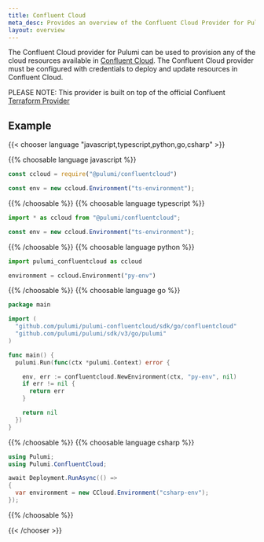```yaml
---
title: Confluent Cloud
meta_desc: Provides an overview of the Confluent Cloud Provider for Pulumi.
layout: overview
---
```


The Confluent Cloud provider for Pulumi can be used to provision any of the cloud resources available in [Confluent Cloud](https://confluent.cloud/).
The Confluent Cloud provider must be configured with credentials to deploy and update resources in Confluent Cloud.

PLEASE NOTE: This provider is built on top of the official Confluent [Terraform Provider](https://github.com/confluentinc/terraform-provider-confluent)

## Example

{{< chooser language "javascript,typescript,python,go,csharp" >}}

{{% choosable language javascript %}}

```javascript
const ccloud = require("@pulumi/confluentcloud")

const env = new ccloud.Environment("ts-environment");
```

{{% /choosable %}}
{{% choosable language typescript %}}

```typescript
import * as ccloud from "@pulumi/confluentcloud";

const env = new ccloud.Environment("ts-environment");
```

{{% /choosable %}}
{{% choosable language python %}}

```python
import pulumi_confluentcloud as ccloud

environment = ccloud.Environment("py-env")
```

{{% /choosable %}}
{{% choosable language go %}}

```go
package main

import (
  "github.com/pulumi/pulumi-confluentcloud/sdk/go/confluentcloud"
  "github.com/pulumi/pulumi/sdk/v3/go/pulumi"
)

func main() {
  pulumi.Run(func(ctx *pulumi.Context) error {

    env, err := confluentcloud.NewEnvironment(ctx, "py-env", nil)
    if err != nil {
      return err
    }

    return nil
  })
}

```

{{% /choosable %}}
{{% choosable language csharp %}}

```csharp
using Pulumi;
using Pulumi.ConfluentCloud;

await Deployment.RunAsync(() =>
{
  var environment = new CCloud.Environment("csharp-env");
});
```

{{% /choosable %}}

{{< /chooser >}}
